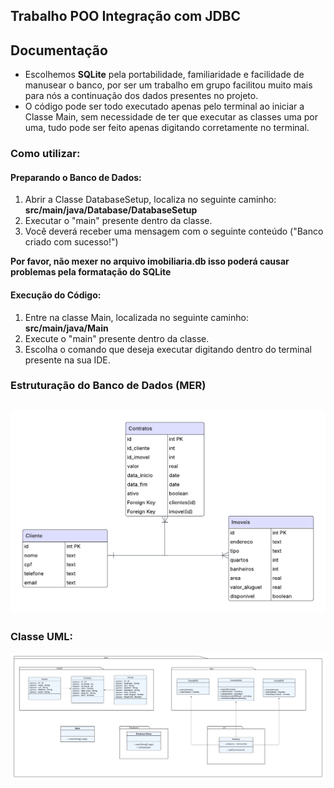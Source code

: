 Trabalho POO Integração com JDBC
---
## Documentação
 - Escolhemos **SQLite** pela portabilidade, familiaridade e facilidade de manusear o banco, por ser um trabalho em grupo facilitou muito mais para nós a continuação dos dados presentes no projeto.
 - O código pode ser todo executado apenas pelo terminal ao iniciar a Classe Main, sem necessidade de ter que executar as classes uma por uma, tudo pode ser feito apenas digitando corretamente no terminal.
### Como utilizar:
#### Preparando o Banco de Dados:
1. Abrir a Classe DatabaseSetup, localiza no seguinte caminho: **src/main/java/Database/DatabaseSetup**
2. Executar o "main" presente dentro da classe.
3. Você deverá receber uma mensagem com o seguinte conteúdo ("Banco criado com sucesso!")<br/>

**Por favor, não mexer no arquivo imobiliaria.db isso poderá causar problemas pela formatação do SQLite**


#### Execução do Código:
1. Entre na classe Main, localizada no seguinte caminho: **src/main/java/Main**
2. Execute o "main" presente dentro da classe.
3. Escolha o comando que deseja executar digitando dentro do terminal presente na sua IDE. 
### Estruturação do Banco de Dados (MER)
![MER Imobiliaria.png](https://github.com/cyronp/Java-POO-Trabalho-JDBC/blob/master/MER%20Imobiliaria.png)
---

### Classe UML:

![Classe UML.png](https://github.com/cyronp/Java-POO-Trabalho-JDBC/blob/master/UML%20class.png)
